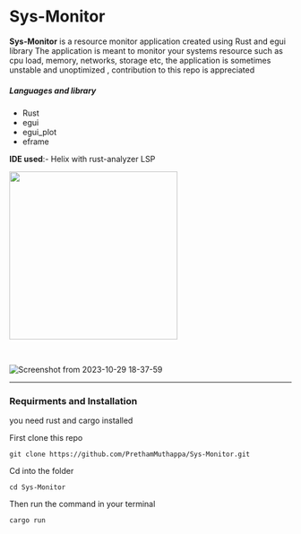 # Sys-Monitor


**Sys-Monitor** is a resource monitor application created using Rust and egui library
The application is meant to monitor your systems resource such as cpu load, memory, networks, storage etc, the application is sometimes unstable and unoptimized , contribution to this repo is appreciated
##### Languages and library
- Rust
- egui
- egui_plot
- eframe  

 **IDE used**:- Helix with rust-analyzer LSP 
 <br>
 
<img src="https://github.com/PrethamMuthappa/Sys-Monitor/assets/98420696/f7471f28-ebe1-4fa3-a322-d2d037ba5e0e" alt="" height="300px" width="300px">  <br>


<br>

![Screenshot from 2023-10-29 18-37-59](https://github.com/PrethamMuthappa/Sys-Monitor/assets/98420696/f38a6afe-02c5-4c0a-8b42-0b1956001430)

---
### Requirments and Installation 

you need rust and cargo installed  

First clone this repo
```
git clone https://github.com/PrethamMuthappa/Sys-Monitor.git
```
Cd into the folder
```
cd Sys-Monitor
```
Then run the command in your terminal 
```
cargo run
```

